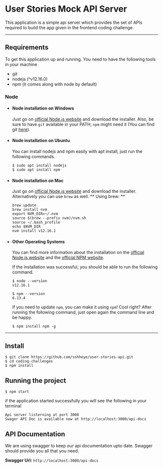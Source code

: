 # User Stories Mock API Server

This application is a simple api server which provides the set of APIs required to build the app given in the frontend coding challenge. 

---
## Requirements

To get this application up and running. You need to have the following tools in your machine
- git
- nodejs (^v12.16.0)
- npm (it comes along with node by default)

### Node
- #### Node installation on Windows

  Just go on [official Node.js website](https://nodejs.org/) and download the installer.
Also, be sure to have `git` available in your PATH, `npm` might need it (You can find git [here](https://git-scm.com/)).

- #### Node installation on Ubuntu

  You can install nodejs and npm easily with apt install, just run the following commands.

      $ sudo apt install nodejs
      $ sudo apt install npm

- #### Node installation on Mac
  Just go on [official Node.js website](https://nodejs.org/) and download the installer. Alternatively you can use `brew` as well.
  ** Using brew: **
  
      brew update
      brew install nvm
      export NVM_DIR=~/.nvm
      source $(brew --prefix nvm)/nvm.sh
      source ~/.bash_profile
      echo $NVM_DIR
      nvm install v12.16.1

- #### Other Operating Systems
  You can find more information about the installation on the [official Node.js website](https://nodejs.org/) and the [official NPM website](https://npmjs.org/).

  If the installation was successful, you should be able to run the following command.

      $ node --version
      v12.16.1

      $ npm --version
      6.13.4

  If you need to update `npm`, you can make it using `npm`! Cool right? After running the following command, just open again the command line and be happy.

      $ npm install npm -g

---

## Install    
      
    $ git clone https://github.com/sshheye/user-stories-api.git 
    $ cd coding-challenges
    $ npm install

## Running the project

    $ npm start

if the application started successfully you will see the following in your terminal

    Api server listerning at port 3000
    Swager API Doc is available now at http://localhost:3000/api-docs

## API Documentation
We are using swagger to keep our api documentation upto date. Swagger should provide you all that you need.

**Swagger Url:** `http://localhost:3000/api-docs`
